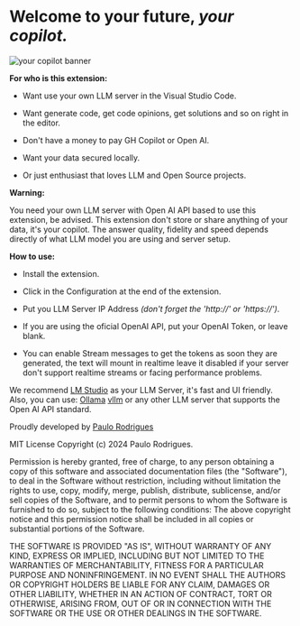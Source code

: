 # Welcome to your future, *your copilot.*

![your copilot banner](https://i.ibb.co/wc9MTb3/banner1.png)



**For who is this extension:**

- Want use your own LLM server in the Visual Studio Code.

- Want generate code, get code opinions, get solutions and so on right in the editor.

- Don't have a money to pay GH Copilot or Open AI.

- Want your data secured locally.

- Or just enthusiast that loves LLM and Open Source projects.

  

**Warning:**

You need your own LLM server with Open AI API based to use this extension, be advised.
This extension don't store or share anything of your data, it's your copilot.
The answer quality, fidelity and speed depends directly of what LLM model you are using and server setup.
  

**How to use:**

- Install the extension.

- Click in the Configuration at the end of the extension.

- Put you LLM Server IP Address *(don't forget the 'http://' or 'https://')*.

- If you are using the oficial OpenAI API, put your OpenAI Token, or leave blank.

- You can enable Stream messages to get the tokens as soon they are generated, the text will mount in realtime leave it disabled if your server don't support realtime streams or facing performance problems.

  

We recommend [LM Studio](https://lmstudio.ai/) as your LLM Server, it's fast and UI friendly.
Also, you can use:
[Ollama](https://ollama.com/)
[vllm](https://vllm.ai/)
or any other LLM server that supports the Open AI API standard.

  

Proudly developed by [Paulo Rodrigues](https://github.com/PauloRodrigues33)

  

MIT License Copyright (c) 2024 Paulo Rodrigues.

Permission is hereby granted, free of charge, to any person obtaining a copy of this software and associated documentation files (the "Software"), to deal in the Software without restriction, including without limitation the rights to use, copy, modify, merge, publish, distribute, sublicense, and/or sell copies of the Software, and to permit persons to whom the Software is furnished to do so, subject to the following conditions: The above copyright notice and this permission notice shall be included in all copies or substantial portions of the Software.

  

THE SOFTWARE IS PROVIDED "AS IS", WITHOUT WARRANTY OF ANY KIND, EXPRESS OR IMPLIED, INCLUDING BUT NOT LIMITED TO THE WARRANTIES OF MERCHANTABILITY, FITNESS FOR A PARTICULAR PURPOSE AND NONINFRINGEMENT. IN NO EVENT SHALL THE AUTHORS OR COPYRIGHT HOLDERS BE LIABLE FOR ANY CLAIM, DAMAGES OR OTHER LIABILITY, WHETHER IN AN ACTION OF CONTRACT, TORT OR OTHERWISE, ARISING FROM, OUT OF OR IN CONNECTION WITH THE SOFTWARE OR THE USE OR OTHER DEALINGS IN THE SOFTWARE.